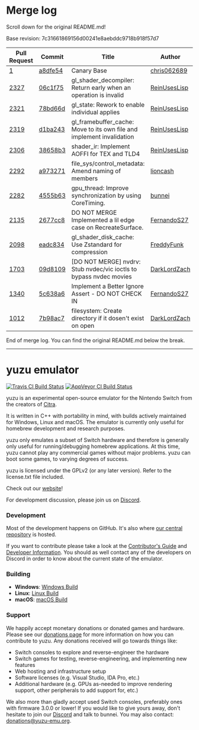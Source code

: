 # Merge log

Scroll down for the original README.md!

Base revision: 7c31661869156d00241e8aebddc9718b918f57d7

|Pull Request|Commit|Title|Author|Merged?|
|----|----|----|----|----|
|[1](https://github.com/yuzu-emu/yuzu-canary/pull/1)|[a8dfe54](https://github.com/yuzu-emu/yuzu-canary/pull/1/files/)|Canary Base|[chris062689](https://github.com/chris062689)|Yes|
|[2327](https://github.com/yuzu-emu/yuzu/pull/2327)|[06c1f75](https://github.com/yuzu-emu/yuzu/pull/2327/files/)|gl_shader_decompiler: Return early when an operation is invalid|[ReinUsesLisp](https://github.com/ReinUsesLisp)|Yes|
|[2321](https://github.com/yuzu-emu/yuzu/pull/2321)|[78bd66d](https://github.com/yuzu-emu/yuzu/pull/2321/files/)|gl_state: Rework to enable individual applies|[ReinUsesLisp](https://github.com/ReinUsesLisp)|Yes|
|[2319](https://github.com/yuzu-emu/yuzu/pull/2319)|[d1ba243](https://github.com/yuzu-emu/yuzu/pull/2319/files/)|gl_framebuffer_cache: Move to its own file and implement invalidation|[ReinUsesLisp](https://github.com/ReinUsesLisp)|Yes|
|[2306](https://github.com/yuzu-emu/yuzu/pull/2306)|[38658b3](https://github.com/yuzu-emu/yuzu/pull/2306/files/)|shader_ir: Implement AOFFI for TEX and TLD4|[ReinUsesLisp](https://github.com/ReinUsesLisp)|Yes|
|[2292](https://github.com/yuzu-emu/yuzu/pull/2292)|[a973271](https://github.com/yuzu-emu/yuzu/pull/2292/files/)|file_sys/control_metadata: Amend naming of members|[lioncash](https://github.com/lioncash)|Yes|
|[2282](https://github.com/yuzu-emu/yuzu/pull/2282)|[4555b63](https://github.com/yuzu-emu/yuzu/pull/2282/files/)|gpu_thread: Improve synchronization by using CoreTiming.|[bunnei](https://github.com/bunnei)|Yes|
|[2135](https://github.com/yuzu-emu/yuzu/pull/2135)|[2677cc8](https://github.com/yuzu-emu/yuzu/pull/2135/files/)|DO NOT MERGE Implemented a lil edge case on RecreateSurface.|[FernandoS27](https://github.com/FernandoS27)|Yes|
|[2098](https://github.com/yuzu-emu/yuzu/pull/2098)|[eadc834](https://github.com/yuzu-emu/yuzu/pull/2098/files/)|gl_shader_disk_cache: Use Zstandard for compression|[FreddyFunk](https://github.com/FreddyFunk)|Yes|
|[1703](https://github.com/yuzu-emu/yuzu/pull/1703)|[09d8109](https://github.com/yuzu-emu/yuzu/pull/1703/files/)|[DO NOT MERGE] nvdrv: Stub nvdec/vic ioctls to bypass nvdec movies|[DarkLordZach](https://github.com/DarkLordZach)|Yes|
|[1340](https://github.com/yuzu-emu/yuzu/pull/1340)|[5c638a6](https://github.com/yuzu-emu/yuzu/pull/1340/files/)|Implement a Better Ignore Assert - DO NOT CHECK IN|[FernandoS27](https://github.com/FernandoS27)|Yes|
|[1012](https://github.com/yuzu-emu/yuzu/pull/1012)|[7b98ac7](https://github.com/yuzu-emu/yuzu/pull/1012/files/)|filesystem: Create directory if it dosen't exist on open|[DarkLordZach](https://github.com/DarkLordZach)|Yes|


End of merge log. You can find the original README.md below the break.

------

yuzu emulator
=============
[![Travis CI Build Status](https://travis-ci.org/yuzu-emu/yuzu.svg?branch=master)](https://travis-ci.org/yuzu-emu/yuzu)
[![AppVeyor CI Build Status](https://ci.appveyor.com/api/projects/status/77k97svb2usreu68?svg=true)](https://ci.appveyor.com/project/bunnei/yuzu)

yuzu is an experimental open-source emulator for the Nintendo Switch from the creators of [Citra](https://citra-emu.org/).

It is written in C++ with portability in mind, with builds actively maintained for Windows, Linux and macOS. The emulator is currently only useful for homebrew development and research purposes.

yuzu only emulates a subset of Switch hardware and therefore is generally only useful for running/debugging homebrew applications. At this time, yuzu cannot play any commercial games without major problems. yuzu can boot some games, to varying degrees of success.

yuzu is licensed under the GPLv2 (or any later version). Refer to the license.txt file included.

Check out our [website](https://yuzu-emu.org/)!

For development discussion, please join us on [Discord](https://discord.gg/XQV6dn9).

### Development

Most of the development happens on GitHub. It's also where [our central repository](https://github.com/yuzu-emu/yuzu) is hosted.

If you want to contribute please take a look at the [Contributor's Guide](CONTRIBUTING.md) and [Developer Information](https://github.com/yuzu-emu/yuzu/wiki/Developer-Information). You should as well contact any of the developers on Discord in order to know about the current state of the emulator.

### Building

* __Windows__: [Windows Build](https://github.com/yuzu-emu/yuzu/wiki/Building-For-Windows)
* __Linux__: [Linux Build](https://github.com/yuzu-emu/yuzu/wiki/Building-For-Linux)
* __macOS__: [macOS Build](https://github.com/yuzu-emu/yuzu/wiki/Building-for-macOS)


### Support
We happily accept monetary donations or donated games and hardware. Please see our [donations page](https://yuzu-emu.org/donate/) for more information on how you can contribute to yuzu. Any donations received will go towards things like:
* Switch consoles to explore and reverse-engineer the hardware
* Switch games for testing, reverse-engineering, and implementing new features
* Web hosting and infrastructure setup
* Software licenses (e.g. Visual Studio, IDA Pro, etc.)
* Additional hardware (e.g. GPUs as-needed to improve rendering support, other peripherals to add support for, etc.)

We also more than gladly accept used Switch consoles, preferably ones with firmware 3.0.0 or lower! If you would like to give yours away, don't hesitate to join our [Discord](https://discord.gg/VXqngT3) and talk to bunnei. You may also contact: donations@yuzu-emu.org.
